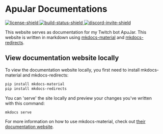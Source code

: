 [license-shield]: https://img.shields.io/badge/License-GPL%203.0-white.svg
[license]: https://github.com/BlockyDotJar/VorteX/tree/main/LICENSE

[discord-invite-shield]: https://discord.com/api/guilds/876766868864647188/widget.png
[discord-invite]: https://discord.gg/FnGFbzCw2r

[build-status-shield]: https://github.com/BlockyDotJar/ApuJar-Website/actions/workflows/build.yml/badge.svg
[build-status]: https://github.com/BlockyDotJar/ApuJar-Website/actions/workflows/build.yml

# ApuJar Documentations

[ ![license-shield][] ][license] [ ![build-status-shield][] ][build-status] [ ![discord-invite-shield][] ][discord-invite]

This website serves as documentation for my Twitch bot ApuJar. 
This website is written in markdown using [mkdocs-material](https://squidfunk.github.io/mkdocs-material) and [mkdocs-redirects](https://github.com/mkdocs/mkdocs-redirects).

## View documentation website locally

To view the documentation website locally, you first need to install mkdocs-material and mkdocs-redirects:

```sh
pip install mkdocs-material
pip install mkdocs-redirects
```

You can 'serve' the site locally and preview your changes you've written with this command:

```sh 
mkdocs serve
```

For more information on how to use mkdocs-material, check out [their documentation website](https://squidfunk.github.io/mkdocs-material).
